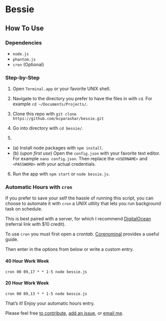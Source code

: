# Bessie



## How To Use
### Dependencies
- `node.js`
- `phantom.js`
- `cron` (Optional)


### Step-by-Step
1. Open `Terminal.app` or your favorite UNIX shell.

2. Navigate to the directory you prefer to have the files in with `cd`. For example `cd ~/Documents/Projects/`.
3. Clone this repo with `git clone https://github.com/kcparashar/bessie.git`
4. Go into directory with `cd bessie/`.
5. 
  - (a) Install node packages with `npm install`.
  - (b) (*upon first use*) Open the `config.json` with your favorite text editor. For example `nano config.json`. Then replace the `<USERNAME>` and `<PASSWORD>` with your actual credentials. 
6. Run the app with `npm start` or `node bessie.js`.


### Automatic Hours with `cron`
If you prefer to save your self the hassle of running this script, you can choose to automate it with `cron` a UNIX utliity that lets you run background task on schedule. 

This is best paired with a server, for which I recommend [DigitalOcean](https://m.do.co/c/3ad22fa86c99) (referral link with $10 credit). 

To use `cron` you must first open a *crontab*. [Corenominal](https://corenominal.org/2016/05/12/howto-setup-a-crontab-file/) provides a useful guide. 

Then enter in the options from below or write a custom entry. 

#### 40 Hour Work Week
`cron 00 09,17 * * 1-5 node bessie.js`

#### 20 Hour Work Week
`cron 00 09,13 * * 1-5 node bessie.js`


That’s it! Enjoy your automatic hours entry. 

Please feel free [to contribute](https://github.com/kcparashar/bessie/pulls), [add an issue](https://github.com/kcparashar/bessie/issues), or [email me](mailto:kcparashar+bessie@gmail.com).
